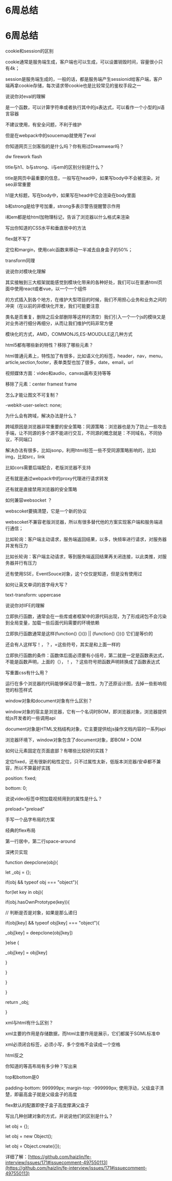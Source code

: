 # 6周总结

# 6周总结

cookie和session的区别

cookie通常是服务端生成，客户端也可以生成，可以设置销毁时间，容量很小只有4k；

session是服务端生成的，一般的话，都是服务端产生sessionid给客户端，客户端再拿cookie存储，每次请求带cookie也是比较常见的鉴权手段之一

说说你对eval的理解

是一个函数，可以计算字符串或者执行其中的js表达式，可以看作一个小型的js语言容器

不建议使用，有安全问题，不利于维护

但是在webpack中的soucemap就使用了eval

你知道网页三剑客指的是什么吗？你有用过Dreamwear吗？

dw firework flash

title与h1、b与strong、i与em的区别分别是什么？

title是网页中最重要的信息，一般写在head中，如果写body中不会被渲染，对seo非常重要

h1是大标题，写在body中，如果写在head中它会渲染在body里面

b和strong是给字号加重，strong多表示警告提醒警示作用

i和em都是给html加物理标记，告诉了浏览器以什么格式来渲染

写出你知道的CSS水平和垂直居中的方法

flex就不写了

定位和margin，使用calc函数来移动一半减去自身盒子的50%；

transform同理

说说你对模块化理解

其实接触到三大框架就能感觉到模块化带来的各种好处，我们可以在普通html页面中使用react或者vue，以一个一个组件

的方式插入到各个地方，在维护大型项目的时候，我们不用担心业务和业务之间的冲突（在以前的非模块化开发，我们可能要注意

类名是否重复，删除之后全部删除等这样的清空）我们引入一个一个js的模块又是对业务进行细分再细分，从而让我们维护代码非常方便

模块化的方式，AMD，COMMONJS,ES-MOUDULE这几种方式

html5都有哪些新的特性？移除了哪些元素？

html普通元素上，特性加了有很多，比如语义化的标签，header，nav，menu，article,section,footer，表单类型也加了很多，date，email，url

视频媒体方面：video和audio，canvas画布支持等等

移除了元素：center framest frame

怎么才能让图文不可复制？

-webkit-user-select: none;

为什么会有跨域，解决办法是什么？

跨域原因是浏览器非常重要的安全策略：同源策略：浏览器也是为了防止一些攻击手端，让不同源的多个源不能进行交互，不同源的概念就是：不同域名，不同协议，不同端口

解决办法有很多，比如jsonp，利用html标签一些不受同源策略影响的，比如img，比如src，link

比如cors需要后端配合，老版浏览器不支持

还有就是通过webpack中的proxy代理进行请求转发

还有就是直接禁用浏览器的安全策略

如何兼容websocket ？

webscoket要搞清楚，它是一个新的协议

webscoket不兼容老版浏览器，所以有很多替代他的方案实现客户端和服务端进行通信；

比如轮询：客户端主动请求，服务端返回结果，以多，快频率进行请求，对服务器并发有压力

比如长轮询：客户端主动请求，等到服务端返回结果再关闭连接，以此类推，对服务器并行有压力

还有使用SSE，EventSouce对象，这个仅仅是知道，但是没有使用过

如何让英文单词的首字母大写？

text-transform: uppercase

说说你对IIFE的理解

立即执行函数，通常会在一些库或者框架中的源代码出现，为了形成闭包不会污染到全局变量，加载一些后面代码需要的环境依赖

立即执行函数通常是这样(function() {}()) || (function() {})() 它们是等价的

还会有人这样写！，？，=这些符号，其实是和上面一样的

立即执行函数的条件：函数体后面必须要有小括号，第二就是一定是函数表达式，不能是函数声明，上面的（），！，？这些符号把函数声明转换成了函数表达式

写重置css有什么用？

运行在多个浏览器的代码能够保证尽量一致性，为了还原设计图，去掉一些影响视觉的标签样式

window对象和document对象有什么区别？

window对象的宿主是浏览器，它有一个名词时BOM，即浏览器对象，浏览器提供给js开发者的一些调用api

document对象是HTML文档结构对象，它主要提供给js操作文档内容的一系列api

浏览器环境下，window对象包含了document对象，即BOM > DOM

如何让元素固定在页面底部？有哪些比较好的实践？

定位fixed，还有很新的粘性定位，只不过属性太新，低版本浏览器/安卓都不兼容，所以不算最好实践

position: fixed;

bottom: 0;

说说video标签中预加载视频用到的属性是什么？

preload="preload"

手写一个品字布局的方案

经典的flex布局

第一行居中，第二行space-around

深拷贝实现

function deepclone(obj){

let _obj = {};

if(obj && typeof obj === "object"){

for(let key in obj){

if(obj.hasOwnPrototype(key)){

// 判断是否是对象，如果是那么递归

if(obj[key] && typeof obj[key] === "object"){

_obj[key] = deepclone(obj[key])

}else {

_obj[key] = obj[key]

}

}

}

}

return _obj;

}

xml与html有什么区别？

xml主要的作用是存储数据，而html主要作用是展示，它们都属于SGML标准中

xml必须闭合标签，必须小写，多个空格不会读成一个空格

html反之

你知道的等高布局有多少种？写出来

top和bottom是0

padding-bottom: 999999px; margin-top: -999999px; 使用浮动，父级盒子清楚，即最高盒子就是父级盒子的高度

flex默认的配置即使子盒子高度撑满父盒子

写出几种创建对象的方式，并说说他们的区别是什么？

let obj = {};

let obj = new Object();

let obj = Object.create({});

详细了解：[https://github.com/haizlin/fe-interview/issues/171#issuecomment-497550113](https://github.com/haizlin/fe-interview/issues/171#issuecomment-497550113)